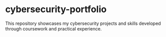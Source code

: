 # cybersecurity-portfolio
This repository showcases my cybersecurity projects and skills developed through coursework and practical experience.
